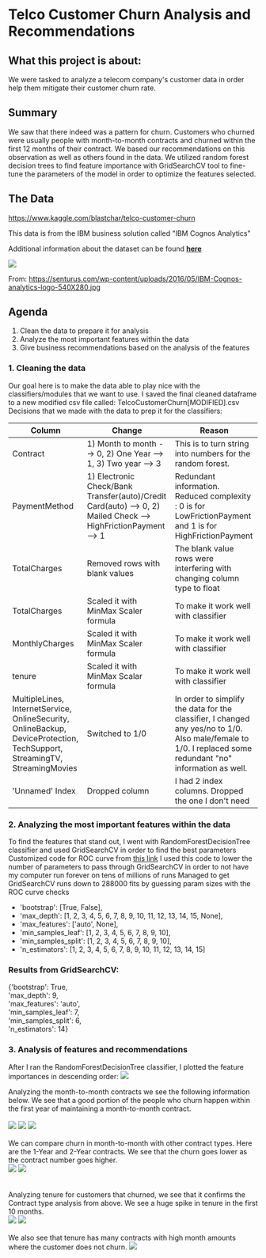 # Telco Customer Churn Analysis and Recommendations

## What this project is about:
  We were tasked to analyze a telecom company's customer data in order help them mitigate their customer churn rate.

## Summary
  We saw that there indeed was a pattern for churn. Customers who churned were usually people with month-to-month contracts and churned within the first 12 months of their contract. We based our recommendations on this observation as well as others found in the data. We utilized random forest decision trees to find feature importance with GridSearchCV tool to fine-tune the parameters of the model in order to optimize the features selected. 

## The Data
https://www.kaggle.com/blastchar/telco-customer-churn

This data is from the IBM business solution called "IBM Cognos Analytics"

Additional information about the dataset can be found [**here**](https://community.ibm.com/community/user/businessanalytics/blogs/steven-macko/2018/09/12/base-samples-for-ibm-cognos-analytics)


![](https://github.com/akuppan1/Flatiron-Mod3Project-FINAL/blob/main/README%20Pics/IBM-Cognos-analytics-logo-540X280.jpg?raw=true)

From: https://senturus.com/wp-content/uploads/2016/05/IBM-Cognos-analytics-logo-540X280.jpg


## Agenda
1. Clean the data to prepare it for analysis
2. Analyze the most important features within the data 
3. Give business recommendations based on the analysis of the features


### 1. Cleaning the data

Our goal here is to make the data able to play nice with the classifiers/modules that we want to use.
I saved the final cleaned dataframe to a new modified csv file called: TelcoCustomerChurn[MODIFIED].csv
Decisions that we made with the data to prep it for the classifiers:

| Column | Change | Reason |
| ----- | ----- | ----- |
| Contract | 1) Month to month --> 0, 2) One Year --> 1, 3) Two year --> 3 | This is to turn string into numbers for the random forest.
| PaymentMethod | 1) Electronic Check/Bank Transfer(auto)/Credit Card(auto) --> 0, 2) Mailed Check --> HighFrictionPayment --> 1 | Redundant information. Reduced complexity : 0 is for LowFrictionPayment and 1 is for HighFrictionPayment|
| TotalCharges | Removed rows with blank values | The blank value rows were interfering with changing column type to float |  
| TotalCharges | Scaled it with MinMax Scaler formula | To make it work well with classifier | 
| MonthlyCharges | Scaled it with MinMax Scaler formula | To make it work well with classifier | 
| tenure | Scaled it with MinMax Scalar formula | To make it work well with classifier | 
| MultipleLines, InternetService, OnlineSecurity, OnlineBackup, DeviceProtection, TechSupport, StreamingTV, StreamingMovies | Switched to 1/0 | In order to simplify the data for the classifier, I changed any yes/no to 1/0. Also male/female to 1/0. I replaced some redundant "no" information as well. |
| 'Unnamed' Index | Dropped column | I had 2 index columns. Dropped the one I don't need |


### 2. Analyzing the most important features within the data

To find the features that stand out, I went with RandomForestDecisionTree classifier and used GridSearchCV in order to find the best parameters
Customized code for ROC curve from [this link](https://medium.com/all-things-ai/in-depth-parameter-tuning-for-random-forest-d67bb7e920d)
I used this code to lower the number of parameters to pass through GridSearchCV in order to not have my computer run forever on tens of millions of runs
Managed to get GridSearchCV runs down to 288000 fits by guessing param sizes with the ROC curve checks
* 'bootstrap': [True, False],
* 'max_depth': [1, 2, 3, 4, 5, 6, 7, 8, 9, 10, 11, 12, 13, 14, 15, None],
* 'max_features': ['auto', None],
* 'min_samples_leaf': [1, 2, 3, 4, 5, 6, 7, 8, 9, 10],
* 'min_samples_split': [1, 2, 3, 4, 5, 6, 7, 8, 9, 10],
* 'n_estimators': [1, 2, 3, 4, 5, 6, 7, 8, 9, 10, 11, 12, 13, 14, 15]

### Results from GridSearchCV:

{'bootstrap': True, <br/>
 'max_depth': 9, <br/>
 'max_features': 'auto', <br/>
 'min_samples_leaf': 7, <br/>
 'min_samples_split': 6, <br/>
 'n_estimators': 14} 

### 3. Analysis of features and recommendations

After I ran the RandomForestDecisionTree classifier, I plotted the feature importances in descending order:
![](https://github.com/akuppan1/Flatiron-Mod3Project-FINAL/blob/main/README%20Pics/features_results.PNG)
<br/>

Analyzing the month-to-month contracts we see the following information below. We see that a good portion of the people who churn happen within the first year of maintaining a month-to-month contract.  <br/>
<br/>
![](https://github.com/akuppan1/Flatiron-Mod3Project-FINAL/blob/main/README%20Pics/features_results_2.PNG)
![](https://github.com/akuppan1/Flatiron-Mod3Project-FINAL/blob/main/README%20Pics/features_results_3.PNG)
![](https://github.com/akuppan1/Flatiron-Mod3Project-FINAL/blob/main/README%20Pics/features_results_4.PNG)
<br/>
<br/>
We can compare churn in month-to-month with other contract types. Here are the 1-Year and 2-Year contracts. We see that the churn goes lower as the contract number goes higher. <br/>
![](https://github.com/akuppan1/Flatiron-Mod3Project-FINAL/blob/main/README%20Pics/features_results_5.PNG)
![](https://github.com/akuppan1/Flatiron-Mod3Project-FINAL/blob/main/README%20Pics/features_results_6.PNG)
<br/>
<br/>
<br/>
Analyzing tenure for customers that churned, we see that it confirms the Contract type analysis from above. We see a huge spike in tenure in the first 10 months.
<br/>
![](https://github.com/akuppan1/Flatiron-Mod3Project-FINAL/blob/main/README%20Pics/tenure_churn_yes_pie.PNG)
![](https://github.com/akuppan1/Flatiron-Mod3Project-FINAL/blob/main/README%20Pics/tenure_1.PNG)
<br/>
<br/>
We also see that tenure has many contracts with high month amounts where the customer does not churn.
![](https://github.com/akuppan1/Flatiron-Mod3Project-FINAL/blob/main/README%20Pics/tenure_no_churn_analysis_bar.PNG)


